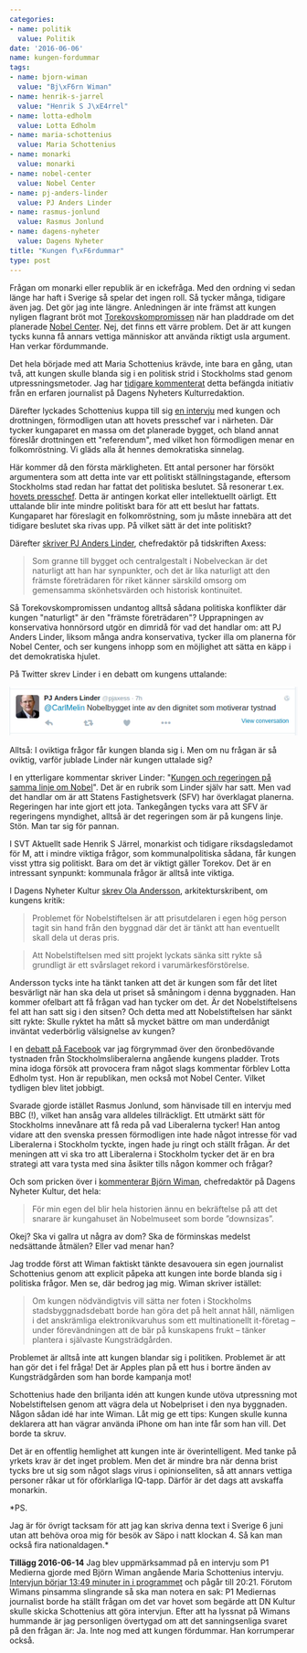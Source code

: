 ```yaml
---
categories:
- name: politik
  value: Politik
date: '2016-06-06'
name: kungen-fordummar
tags:
- name: bjorn-wiman
  value: "Bj\xF6rn Wiman"
- name: henrik-s-jarrel
  value: "Henrik S J\xE4rrel"
- name: lotta-edholm
  value: Lotta Edholm
- name: maria-schottenius
  value: Maria Schottenius
- name: monarki
  value: monarki
- name: nobel-center
  value: Nobel Center
- name: pj-anders-linder
  value: PJ Anders Linder
- name: rasmus-jonlund
  value: Rasmus Jonlund
- name: dagens-nyheter
  value: Dagens Nyheter
title: "Kungen f\xF6rdummar"
type: post
---
```

Frågan om monarki eller republik är en ickefråga. Med den ordning vi sedan länge har haft i Sverige så spelar det ingen roll. Så tycker många, tidigare även jag. Det gör jag inte längre. Anledningen är inte främst att kungen nyligen flagrant bröt mot [Torekovskompromissen](https://sv.wikipedia.org/wiki/Torekovskompromissen) när han pladdrade om det planerade [Nobel Center](http://www.nobelcenter.se/). Nej, det finns ett värre problem. Det är att kungen tycks kunna få annars vettiga människor att använda riktigt usla argument. Han verkar fördummande.

Det hela började med att Maria Schottenius krävde, inte bara en gång, utan två, att kungen skulle blanda sig i en politisk strid i Stockholms stad genom utpressningsmetoder. Jag har [tidigare kommenterat](/2016/03/15/maria-schottenius-hahahaha/) detta befängda initiativ från en erfaren journalist på Dagens Nyheters Kulturredaktion.

Därefter lyckades Schottenius kuppa till sig [en intervju](http://www.dn.se/kultur-noje/kungen-det-gar-ju-att-flytta-pa-nobel-center/) med kungen och drottningen, förmodligen utan att hovets presschef var i närheten. Där tycker kungaparet en massa om det planerade bygget, och bland annat föreslår drottningen ett "referendum", med vilket hon förmodligen menar en folkomröstning. Vi gläds alla åt hennes demokratiska sinnelag.

Här kommer då den första märkligheten. Ett antal personer har försökt argumentera som att detta inte var ett politiskt ställningstagande, eftersom Stockholms stad redan har fattat det politiska beslutet. Så resonerar t.ex. [hovets presschef](http://www.expressen.se/dinapengar/hovet-han-kan-tycka-nagot-som-alla-andra/). Detta är antingen korkat eller intellektuellt oärligt. Ett uttalande blir inte mindre politiskt bara för att ett beslut har fattats. Kungaparet har föreslagit en folkomröstning, som ju måste innebära att det tidigare beslutet ska rivas upp. På vilket sätt är det inte politiskt?

Därefter [skriver PJ Anders Linder](http://www.axess.se/blog/2016/6/2/kungen-visar-god-smak-och-ar-i-sin-fulla-ratt-att-gora-det), chefredaktör på tidskriften Axess:

> Som granne till bygget och centralgestalt i Nobelveckan är det naturligt att han har synpunkter, och det är lika naturligt att den främste företrädaren för riket känner särskild omsorg om gemensamma skönhetsvärden och historisk kontinuitet.

Så Torekovskompromissen undantog alltså sådana politiska konflikter där kungen "naturligt" är den "främste företrädaren"? Upprapningen av konservativa honnörsord utgör en dimridå för vad det handlar om: att PJ Anders Linder, liksom många andra konservativa, tycker illa om planerna för Nobel Center, och ser kungens inhopp som en möjlighet att sätta en käpp i det demokratiska hjulet.

På Twitter skrev Linder i en debatt om kungens uttalande:

[![Nobel-dignitet-tystnad](/files/nobel-dignitet-tystnad.png)](/files/nobel-dignitet-tystnad.png)

Alltså: I oviktiga frågor får kungen blanda sig i. Men om nu frågan är så oviktig, varför jublade Linder när kungen uttalade sig?

I en ytterligare kommentar skriver Linder: "[Kungen och regeringen på samma linje om Nobel](http://www.axess.se/blog/2016/6/2/kungen-och-regeringen-pa-samma-linje-om-nobel)". Det är en rubrik som Linder själv har satt. Men vad det handlar om är att Statens Fastighetsverk (SFV) har överklagat planerna. Regeringen har inte gjort ett jota. Tankegången tycks vara att SFV är regeringens myndighet, alltså är det regeringen som är på kungens linje. Stön. Man tar sig för pannan.

I SVT Aktuellt sade Henrik S Järrel, monarkist och tidigare riksdagsledamot för M, att i mindre viktiga frågor, som kommunalpolitiska sådana, får kungen visst yttra sig politiskt. Bara om det är viktigt gäller Torekov. Det är en intressant synpunkt: kommunala frågor är alltså inte viktiga.

I Dagens Nyheter Kultur [skrev Ola Andersson](http://www.dn.se/kultur-noje/ola-andersson-nobelstiftelsen-har-sankt-sitt-varumarke/), arkitekturskribent, om kungens kritik:

> Problemet för Nobelstiftelsen är att prisutdelaren i egen hög person tagit sin hand från den byggnad där det är tänkt att han eventuellt skall dela ut deras pris.

> Att Nobelstiftelsen med sitt projekt lyckats sänka sitt rykte så grundligt är ett svårslaget rekord i varumärkesförstörelse.

Andersson tycks inte ha tänkt tanken att det är kungen som får det litet besvärligt när han ska dela ut priset så småningom i denna byggnaden. Han kommer ofelbart att få frågan vad han tycker om det. Är det Nobelstiftelsens fel att han satt sig i den sitsen? Och detta med att Nobelstiftelsen har sänkt sitt rykte: Skulle ryktet ha mått så mycket bättre om man underdånigt inväntat vederbörlig välsignelse av kungen?

I en [debatt på Facebook](https://www.facebook.com/per.kraulis/posts/10153911134188591) var jag förgrymmad över den öronbedövande tystnaden från Stockholmsliberalerna angående kungens pladder. Trots mina idoga försök att provocera fram något slags kommentar förblev Lotta Edholm tyst. Hon är republikan, men också mot Nobel Center. Vilket tydligen blev litet jobbigt.

Svarade gjorde istället Rasmus Jonlund, som hänvisade till en intervju med BBC (!), vilket han ansåg vara alldeles tillräckligt. Ett utmärkt sätt för Stockholms innevånare att få reda på vad Liberalerna tycker! Han antog vidare att den svenska pressen förmodligen inte hade något intresse för vad Liberalerna i Stockholm tyckte, ingen hade ju ringt och ställt frågan. Är det meningen att vi ska tro att Liberalerna i Stockholm tycker det är en bra strategi att vara tysta med sina åsikter tills någon kommer och frågar?

Och som pricken över i [kommenterar Björn Wiman](http://www.dn.se/kultur-noje/bjorn-wiman-det-ar-kungahuset-som-bor-downsizas-inte-nobelmuseet/), chefredaktör på Dagens Nyheter Kultur, det hela:

> För min egen del blir hela historien ännu en bekräftelse på att det snarare är kungahuset än Nobelmuseet som borde ”downsizas”.

Okej? Ska vi gallra ut några av dom? Ska de förminskas medelst nedsättande åtmälen? Eller vad menar han?

Jag trodde först att Wiman faktiskt tänkte desavouera sin egen journalist Schottenius genom att explicit påpeka att kungen inte borde blanda sig i politiska frågor. Men se, där bedrog jag mig. Wiman skriver istället:

> Om kungen nödvändigtvis vill sätta ner foten i Stockholms stadsbyggnadsdebatt borde han göra det på helt annat håll, nämligen i det anskrämliga elektronikvaruhus som ett multinationellt it-företag – under förevändningen att de bär på kunskapens frukt – tänker plantera i självaste Kungsträdgården.

Problemet är alltså inte att kungen blandar sig i politiken. Problemet är att han gör det i fel fråga! Det är Apples plan på ett hus i bortre änden av Kungsträdgården som han borde kampanja mot!

Schottenius hade den briljanta idén att kungen kunde utöva utpressning mot Nobelstiftelsen genom att vägra dela ut Nobelpriset i den nya byggnaden. Någon sådan idé har inte Wiman. Låt mig ge ett tips: Kungen skulle kunna deklarera att han vägrar använda iPhone om han inte får som han vill. Det borde ta skruv.

Det är en offentlig hemlighet att kungen inte är överintelligent. Med tanke på yrkets krav är det inget problem. Men det är mindre bra när denna brist tycks bre ut sig som något slags virus i opinionseliten, så att annars vettiga personer råkar ut för oförklarliga IQ-tapp. Därför är det dags att avskaffa monarkin.

*PS.

Jag är för övrigt tacksam för att jag kan skriva denna text i Sverige 6 juni utan att behöva oroa mig för besök av Säpo i natt klockan 4. Så kan man också fira nationaldagen.*

**Tillägg 2016-06-14** Jag blev uppmärksammad på en intervju som P1 Medierna gjorde med Björn Wiman angående Maria Schottenius intervju. [Intervjun börjar 13:49 minuter in i programmet](http://sverigesradio.se/sida/avsnitt/743115?programid=2795) och pågår till 20:21. Förutom Wimans pinsamma slingrande så ska man notera en sak: P1 Mediernas journalist borde ha ställt frågan om det var hovet som begärde att DN Kultur skulle skicka Schottenius att göra intervjun. Efter att ha lyssnat på Wimans hummande är jag personligen övertygad om att det sanningsenliga svaret på den frågan är: Ja. Inte nog med att kungen fördummar. Han korrumperar också.

